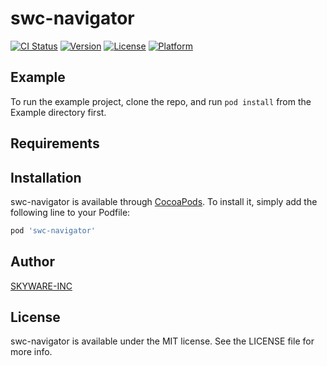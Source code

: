# swc-navigator

[![CI Status](https://img.shields.io/travis/SKYWARE-INC/swc-navigator.svg?style=flat)](https://travis-ci.org/SKYWARE-INC/swc-navigator)
[![Version](https://img.shields.io/cocoapods/v/swc-navigator.svg?style=flat)](https://cocoapods.org/pods/swc-navigator)
[![License](https://img.shields.io/cocoapods/l/swc-navigator.svg?style=flat)](https://cocoapods.org/pods/swc-navigator)
[![Platform](https://img.shields.io/cocoapods/p/swc-navigator.svg?style=flat)](https://cocoapods.org/pods/swc-navigator)

## Example

To run the example project, clone the repo, and run `pod install` from the Example directory first.

## Requirements

## Installation

swc-navigator is available through [CocoaPods](https://cocoapods.org). To install
it, simply add the following line to your Podfile:

```ruby
pod 'swc-navigator'
```

## Author

[SKYWARE-INC](http://www.skyware.co.kr)

## License

swc-navigator is available under the MIT license. See the LICENSE file for more info.
